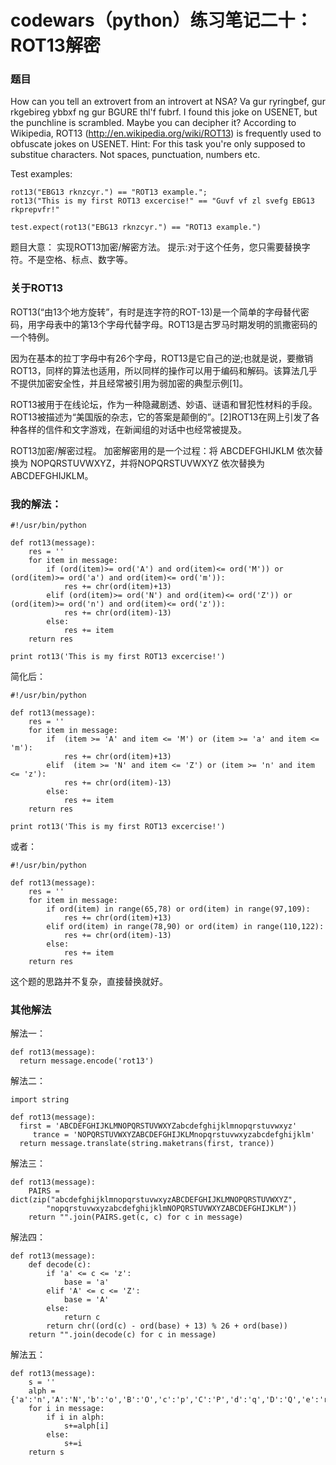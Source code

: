 # codewars（python）练习笔记二十：ROT13解密

### 题目
How can you tell an extrovert from an introvert at NSA? Va gur ryringbef, gur rkgebireg ybbxf ng gur BGURE thl'f fubrf.
I found this joke on USENET, but the punchline is scrambled. Maybe you can decipher it? According to Wikipedia, ROT13 (http://en.wikipedia.org/wiki/ROT13) is frequently used to obfuscate jokes on USENET.
Hint: For this task you're only supposed to substitue characters. Not spaces, punctuation, numbers etc. 

Test examples:

```
rot13("EBG13 rknzcyr.") == "ROT13 example.";
rot13("This is my first ROT13 excercise!" == "Guvf vf zl svefg EBG13 rkprepvfr!"
```

```
test.expect(rot13("EBG13 rknzcyr.") == "ROT13 example.")
```

题目大意：
实现ROT13加密/解密方法。
提示:对于这个任务，您只需要替换字符。不是空格、标点、数字等。

### 关于ROT13
ROT13(“由13个地方旋转”，有时是连字符的ROT-13)是一个简单的字母替代密码，用字母表中的第13个字母代替字母。ROT13是古罗马时期发明的凯撒密码的一个特例。

因为在基本的拉丁字母中有26个字母，ROT13是它自己的逆;也就是说，要撤销ROT13，同样的算法也适用，所以同样的操作可以用于编码和解码。该算法几乎不提供加密安全性，并且经常被引用为弱加密的典型示例[1]。

ROT13被用于在线论坛，作为一种隐藏剧透、妙语、谜语和冒犯性材料的手段。ROT13被描述为“美国版的杂志，它的答案是颠倒的”。[2]ROT13在网上引发了各种各样的信件和文字游戏，在新闻组的对话中也经常被提及。

ROT13加密/解密过程。
加密解密用的是一个过程：将 ABCDEFGHIJKLM 依次替换为 NOPQRSTUVWXYZ，并将NOPQRSTUVWXYZ 依次替换为 ABCDEFGHIJKLM。

### 我的解法：

```
#!/usr/bin/python

def rot13(message):
    res = ''
    for item in message:
        if (ord(item)>= ord('A') and ord(item)<= ord('M')) or (ord(item)>= ord('a') and ord(item)<= ord('m')):
            res += chr(ord(item)+13)
        elif (ord(item)>= ord('N') and ord(item)<= ord('Z')) or (ord(item)>= ord('n') and ord(item)<= ord('z')):
            res += chr(ord(item)-13)
        else:
            res += item
    return res
    
print rot13('This is my first ROT13 excercise!')
```

简化后：

```
#!/usr/bin/python

def rot13(message):
    res = ''
    for item in message:
        if  (item >= 'A' and item <= 'M') or (item >= 'a' and item <= 'm'):
            res += chr(ord(item)+13)
        elif  (item >= 'N' and item <= 'Z') or (item >= 'n' and item <= 'z'):
            res += chr(ord(item)-13)
        else:
            res += item
    return res
    
print rot13('This is my first ROT13 excercise!')
```

或者：

```
#!/usr/bin/python

def rot13(message):
    res = ''
    for item in message:
        if ord(item) in range(65,78) or ord(item) in range(97,109):
            res += chr(ord(item)+13)
        elif ord(item) in range(78,90) or ord(item) in range(110,122):
            res += chr(ord(item)-13)
        else:
            res += item
    return res
```

这个题的思路并不复杂，直接替换就好。

### 其他解法
解法一：

```
def rot13(message):
  return message.encode('rot13')

```

解法二：

```
import string

def rot13(message):
  first = 'ABCDEFGHIJKLMNOPQRSTUVWXYZabcdefghijklmnopqrstuvwxyz'
     trance = 'NOPQRSTUVWXYZABCDEFGHIJKLMnopqrstuvwxyzabcdefghijklm'
  return message.translate(string.maketrans(first, trance))  

```

解法三：

```
def rot13(message):
    PAIRS = dict(zip("abcdefghijklmnopqrstuvwxyzABCDEFGHIJKLMNOPQRSTUVWXYZ",
        "nopqrstuvwxyzabcdefghijklmNOPQRSTUVWXYZABCDEFGHIJKLM"))
    return "".join(PAIRS.get(c, c) for c in message)

```
解法四：

```
def rot13(message):
    def decode(c):
        if 'a' <= c <= 'z':
            base = 'a'
        elif 'A' <= c <= 'Z':
            base = 'A'
        else:
            return c
        return chr((ord(c) - ord(base) + 13) % 26 + ord(base))
    return "".join(decode(c) for c in message)
```
解法五：

```
def rot13(message):
    s = ''
    alph = {'a':'n','A':'N','b':'o','B':'O','c':'p','C':'P','d':'q','D':'Q','e':'r','E':'R','f':'s','F':'S','g':'t','G':'T','h':'u','H':'U','i':'v','I':'V','j':'w','J':'W','k':'x','K':'X','l':'y','L':'Y','m':'z','M':'Z','n':'a','N':'A','o':'b','O':'B','p':'c','P':'C','q':'d','Q':'D','r':'e','R':'E','s':'f','S':'F','t':'g','T':'G','u':'h','U':'H','v':'i','V':'I','w':'j','W':'J','x':'k','X':'K','y':'l','Y':'L','z':'m','Z':'M'}
    for i in message:
        if i in alph:
            s+=alph[i]
        else:
            s+=i
    return s

```

